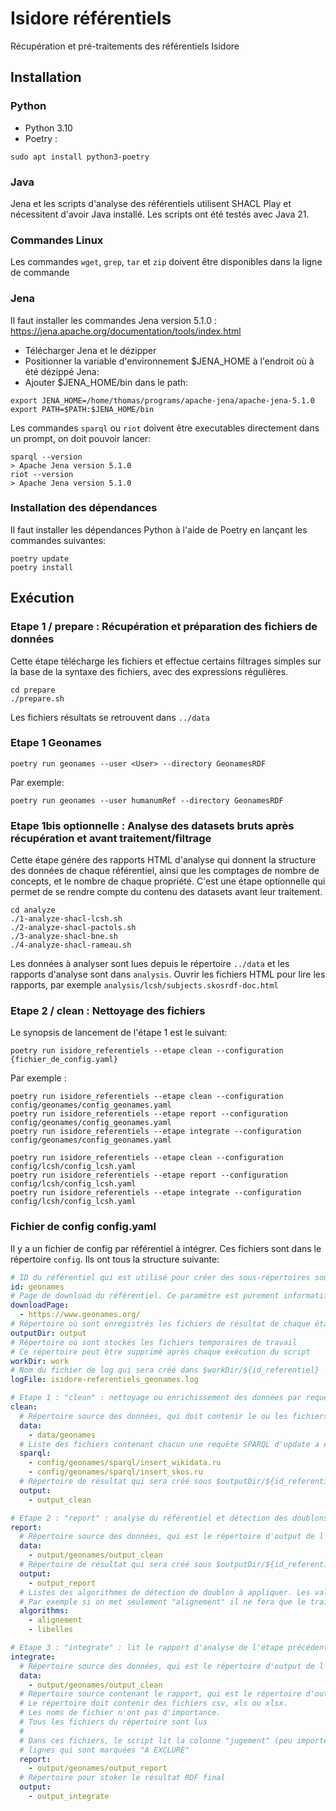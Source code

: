 # Isidore référentiels

Récupération et pré-traitements des référentiels Isidore

## Installation

### Python

- Python 3.10
- Poetry :

```
sudo apt install python3-poetry
```

### Java

Jena et les scripts d'analyse des référentiels utilisent SHACL Play et nécessitent d'avoir Java installé. Les scripts ont été testés avec Java 21.

### Commandes Linux

Les commandes `wget`, `grep`, `tar` et `zip` doivent être disponibles dans la ligne de commande

### Jena

Il faut installer les commandes Jena version 5.1.0 : https://jena.apache.org/documentation/tools/index.html

- Télécharger Jena et le dézipper
- Positionner la variable d'environnement $JENA_HOME à l'endroit où à été dézippé Jena:
- Ajouter $JENA_HOME/bin dans le path:

```
export JENA_HOME=/home/thomas/programs/apache-jena/apache-jena-5.1.0
export PATH=$PATH:$JENA_HOME/bin
```

Les commandes `sparql` ou `riot` doivent être executables directement dans un prompt, on doit pouvoir lancer:

```
sparql --version
> Apache Jena version 5.1.0
riot --version
> Apache Jena version 5.1.0
```


### Installation des dépendances

Il faut installer les dépendances Python à l'aide de Poetry en lançant les commandes suivantes:

```
poetry update
poetry install
```

## Exécution

### Etape 1 / prepare : Récupération et préparation des fichiers de données

Cette étape télécharge les fichiers et effectue certains filtrages simples sur la base de la syntaxe des fichiers, avec des expressions régulières.

```
cd prepare
./prepare.sh
```

Les fichiers résultats se retrouvent dans `../data`

### Etape 1 Geonames

```
poetry run geonames --user <User> --directory GeonamesRDF
```

Par exemple:

```
poetry run geonames --user humanumRef --directory GeonamesRDF
```

### Etape 1bis optionnelle : Analyse des datasets bruts après récupération et avant traitement/filtrage

Cette étape génére des rapports HTML d'analyse qui donnent la structure des données de chaque référentiel, ainsi que les comptages de nombre de concepts, et le nombre de chaque propriété.
C'est une étape optionnelle qui permet de se rendre compte du contenu des datasets avant leur traitement.

```
cd analyze
./1-analyze-shacl-lcsh.sh
./2-analyze-shacl-pactols.sh
./3-analyze-shacl-bne.sh
./4-analyze-shacl-rameau.sh
```

Les données à analyser sont lues depuis le répertoire `../data` et les rapports d'analyse sont dans `analysis`. Ouvrir les fichiers HTML pour lire les rapports, par exemple `analysis/lcsh/subjects.skosrdf-doc.html`


### Etape 2 / clean : Nettoyage des fichiers

Le synopsis de lancement de l'étape 1 est le suivant:

```
poetry run isidore_referentiels --etape clean --configuration {fichier_de_config.yaml}
```

Par exemple :

```
poetry run isidore_referentiels --etape clean --configuration config/geonames/config_geonames.yaml
poetry run isidore_referentiels --etape report --configuration config/geonames/config_geonames.yaml
poetry run isidore_referentiels --etape integrate --configuration config/geonames/config_geonames.yaml

poetry run isidore_referentiels --etape clean --configuration config/lcsh/config_lcsh.yaml
poetry run isidore_referentiels --etape report --configuration config/lcsh/config_lcsh.yaml
poetry run isidore_referentiels --etape integrate --configuration config/lcsh/config_lcsh.yaml
```


### Fichier de config config.yaml

Il y a un fichier de config par référentiel à intégrer. Ces fichiers sont dans le répertoire `config`. Ils ont tous la structure suivante:

```yaml
# ID du référentiel qui est utilisé pour créer des sous-répertoires sous $workDir et $outputDir
id: geonames
# Page de download du référentiel. Ce paramètre est purement informatif et n'est pas utilisé dans les scripts
downloadPage: 
  - https://www.geonames.org/ 
# Répertoire où sont enregistrés les fichiers de résultat de chaque étape de traitement
outputDir: output
# Répertoire où sont stockés les fichiers temporaires de travail
# Ce répertoire peut être supprimé après chaque exécution du script
workDir: work
# Nom du fichier de log qui sera créé dans $workDir/${id_referentiel}
logFile: isidore-referentiels_geonames.log

# Etape 1 : "clean" : nettoyage ou enrichissement des données par requêtes SPARQL
clean:
  # Répertoire source des données, qui doit contenir le ou les fichiers RDF du référentiel
  data: 
    - data/geonames
  # Liste des fichiers contenant chacun une requête SPARQL d'update a exécuter
  sparql: 
    - config/geonames/sparql/insert_wikidata.ru
    - config/geonames/sparql/insert_skos.ru
  # Répertoire de résultat qui sera créé sous $outputDir/${id_referentiel} (par exemple output/geonames/output_clean)
  output: 
    - output_clean

# Etape 2 : "report" : analyse du référentiel et détection des doublons par rapport aux autres référentiels
report:
  # Répertoire source des données, qui est le répertoire d'output de l'étape précédente
  data: 
    - output/geonames/output_clean
  # Répertoire de résultat qui sera créé sous $outputDir/${id_referentiel} (par exemple output/geonames/output_report)
  output: 
    - output_report
  # Listes des algorithmes de détection de doublon à appliquer. Les valeurs possibles sont `alignement` ou `libelles`.
  # Par exemple si on met seulement "alignement" il ne fera que le traitement de détection des doublons d'alignement mais pas sur les libellés
  algorithms:
    - alignement
    - libelles

# Etape 3 : "integrate" : lit le rapport d'analyse de l'étape précédente et supprime les concepts qui sont marqués "A EXCLURE"
integrate:
  # Répertoire source des données, qui est le répertoire d'output de l'étape clean 
  data: 
    - output/geonames/output_clean
  # Répertoire source contenant le rapport, qui est le répertoire d'output de l'étape précédente
  # Le répertoire doit contenir des fichiers csv, xls ou xlsx.
  # Les noms de fichier n'ont pas d'importance.
  # Tous les fichiers du répertoire sont lus
  #
  # Dans ces fichiers, le script lit la colonne "jugement" (peu importe sa position) et repère toutes les
  # lignes qui sont marquées "A EXCLURE"
  report: 
    - output/geonames/output_report
  # Répertoire pour stoker le résultat RDF final
  output: 
    - output_integrate
``` 